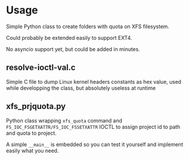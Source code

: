 # Usage

Simple Python class to create folders with quota on XFS filesystem.

Could probably be extended easily to support EXT4.

No asyncio support yet, but could be added in minutes.

## resolve-ioctl-val.c

Simple C file to dump Linux kernel headers constants as hex value, used while developping the class, but absolutely useless at runtime

## xfs\_prjquota.py

Python class wrapping `xfs_quota` command and `FS_IOC_FSGETXATTR/FS_IOC_FSSETXATTR` IOCTL to assign project id to path and quota to project.

A simple `__main__` is embedded so you can test it yourself and implement easily what you need.
